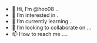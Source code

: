 - 👋 Hi, I’m @hoo08 ..
- 👀 I’m interested in .
- 🌱 I’m currently learning ..
- 💞️ I’m looking to collaborate on ...
- 📫 How to reach me ....

<!---
hoo08/hoo08 is a ✨ special ✨ repository because its `README.md` (this file) appears on your GitHub profile.
You can click the Preview link to take a look at your changes.
--->
